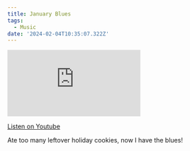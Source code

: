```yaml
---
title: January Blues
tags:
  - Music
date: '2024-02-04T10:35:07.322Z'
---
```


<iframe src="https://www.youtube-nocookie.com/embed/Y2O2R07Ij6Y?modestbranding=1&showinfo=0&rel=0" title="YouTube video player" frameborder="0" allow="accelerometer; autoplay; encrypted-media; gyroscope; picture-in-picture;" allowfullscreen className="youtube_video"></iframe>

[Listen on Youtube](https://youtu.be/Y2O2R07Ij6Y)

Ate too many leftover holiday cookies, now I have the blues!
